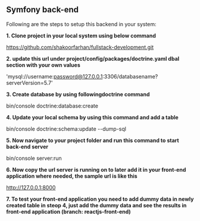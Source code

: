 ## Symfony back-end 

Following are the steps to setup this backend in your system:

**1. Clone project in your local system using below command**

https://github.com/shakoorfarhan/fullstack-development.git

**2. update this url under project/config/packages/doctrine.yaml dbal section with your own values**

'mysql://username:password@127.0.0.1:3306/databasename?serverVersion=5.7'

**3. Create database by using followingdoctrine command** 

bin/console doctrine:database:create

**4. Update your local schema by using this command and add a table**

bin/console doctrine:schema:update --dump-sql

**5. Now navigate to your project folder and run this command to start back-end server**

bin/console server:run

**6. Now copy the url server is running on to later add it in your front-end application where needed, the sample url is like this**

http://127.0.0.1:8000
 
 **7. To test your front-end application you need to add dummy data in newly created table in steop 4, just add the dummy data and see the results in front-end application (branch: reactjs-front-end)**

